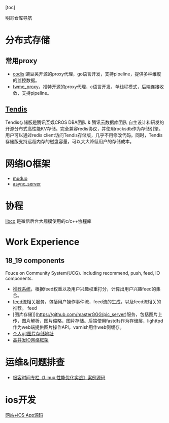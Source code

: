 [toc]

明哥仓库导航

# 分布式存储
## 常用proxy
* [codis](https://github.com/masterGGG/codis) 豌豆荚开源的proxy代理，go语言开发，支持pipeline，提供多种维度的监控数据。
* [twme_proxy](https://github.com/twitter/twemproxy)，推特开源的proxy代理，c语言开发，单线程模式，后端连接收敛，支持pipeline。
## [Tendis](https://github.com/Tencent/Tendis)
Tendis存储版是腾讯互娱CROS DBA团队 & 腾讯云数据库团队 自主设计和研发的开源分布式高性能KV存储。完全兼容redis协议，并使用rocksdb作为存储引擎。用户可以通过redis client访问Tendis存储版，几乎不用修改代码。同时，Tendis存储版支持远超内存的磁盘容量，可以大大降低用户的存储成本。

# 网络IO框架
* [muduo](https://github.com/chenshuo/muduo)
* [async_server](https://github.com/masterGGG/async_server)

# 协程
[libco](https://github.com/Tencent/libco) 是微信后台大规模使用的c/c++协程库

# Work Experience
## 18_19 components
Fouce on Community System(UCG). Including recommend, push, feed, IO components.

* [推荐系统](https://github.com/masterGGG/mifan-recommend)，根据feed权重以及用户兴趣权重打分，计算出用户兴趣feed的集合。
* [feed流](https://github.com/masterGGG/feed)相关服务，包括用户操作事件流，feed流的生成，以及feed流相关的推荐。
feed
* [图片存储]](https://github.com/masterGGG/pic_server)服务，包括图片上传，图片解析，图片缩略，图片存储。后端使用fastdfs作为存储层，lighttpd作为web端提供图片操作API，varnish用作web侧缓存。
* [个人git图片存储地址](https://github.com/masterGGG/common)
* [高并发IO网络框架](https://github.com/masterGGG/async_server)

# 运维&问题排查
* [极客时间专栏《Linux 性能优化实战》案例源码](https://github.com/feiskyer/linux-perf-examples) 

# ios开发
[网站+iOS App源码](https://github.com/michaelliao/awesome-python3-webapp) 
